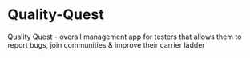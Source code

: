 # Quality-Quest
Quality Quest - overall management app for testers that allows them to report bugs, join communities &amp; improve their carrier ladder
